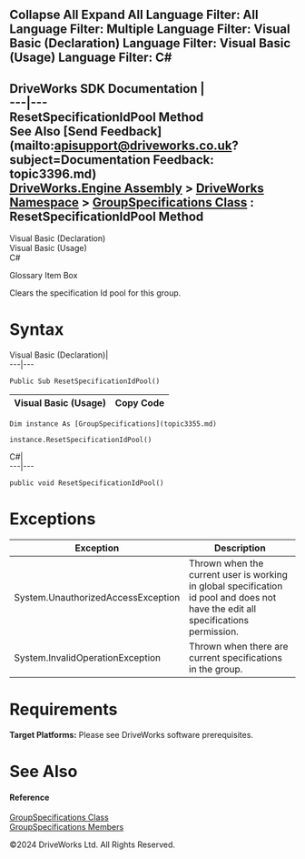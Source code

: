        

 Collapse All Expand All  Language Filter: All  Language Filter: Multiple  Language Filter: Visual Basic (Declaration) Language Filter: Visual Basic (Usage) Language Filter: C#  
---  
DriveWorks SDK Documentation  |   
---|---  
ResetSpecificationIdPool Method   
See Also [Send Feedback](mailto:apisupport@driveworks.co.uk?subject=Documentation Feedback: topic3396.md)  
[DriveWorks.Engine Assembly](topic2156.md) > [DriveWorks Namespace](topic2159.md) > [GroupSpecifications Class](topic3355.md) : ResetSpecificationIdPool Method  
---  
  
Visual Basic (Declaration)    
Visual Basic (Usage)    
C# 

Glossary Item Box

Clears the specification Id pool for this group. 

# Syntax

Visual Basic (Declaration)|   
---|---  
      
    
    Public Sub ResetSpecificationIdPool()   
  
Visual Basic (Usage)| Copy Code  
---|---  
      
    
    Dim instance As [GroupSpecifications](topic3355.md)
     
    instance.ResetSpecificationIdPool()  
  
C#|   
---|---  
      
    
    public void ResetSpecificationIdPool()  
  
# Exceptions

Exception| Description  
---|---  
System.UnauthorizedAccessException| Thrown when the current user is working in global specification id pool and does not have the edit all specifications permission.  
System.InvalidOperationException| Thrown when there are current specifications in the group.  
  
# Requirements

**Target Platforms:** Please see DriveWorks software prerequisites.

# See Also

#### Reference

[GroupSpecifications Class](topic3355.md)   
[GroupSpecifications Members](topic3356.md)

©2024 DriveWorks Ltd. All Rights Reserved.
